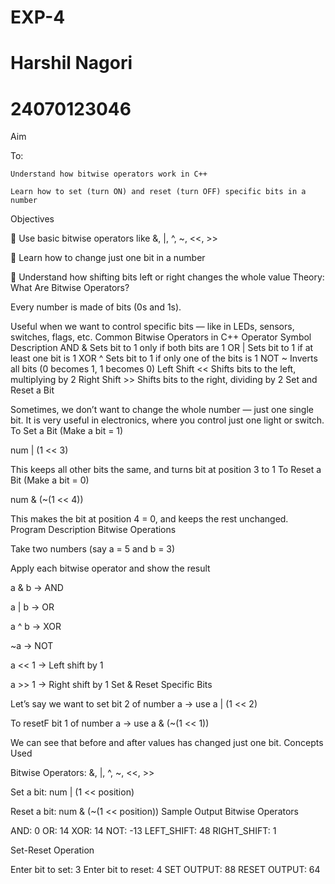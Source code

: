 # EXP-4
# Harshil Nagori
# 24070123046
Aim

To:

    Understand how bitwise operators work in C++

    Learn how to set (turn ON) and reset (turn OFF) specific bits in a number

Objectives

🔹 Use basic bitwise operators like &, |, ^, ~, <<, >>

🔹 Learn how to change just one bit in a number

🔹 Understand how shifting bits left or right changes the whole value
Theory:
What Are Bitwise Operators?

Every number is made of bits (0s and 1s).

Useful when we want to control specific bits — like in LEDs, sensors, switches, flags, etc.
Common Bitwise Operators in C++
Operator 	Symbol 	Description
AND 	& 	Sets bit to 1 only if both bits are 1
OR 	| 	Sets bit to 1 if at least one bit is 1
XOR 	^ 	Sets bit to 1 if only one of the bits is 1
NOT 	~ 	Inverts all bits (0 becomes 1, 1 becomes 0)
Left Shift 	<< 	Shifts bits to the left, multiplying by 2
Right Shift 	>> 	Shifts bits to the right, dividing by 2
Set and Reset a Bit

Sometimes, we don’t want to change the whole number — just one single bit. It is very useful in electronics, where you control just one light or switch.
To Set a Bit (Make a bit = 1)

num | (1 << 3)

This keeps all other bits the same, and turns bit at position 3 to 1
To Reset a Bit (Make a bit = 0)

num & (~(1 << 4))

This makes the bit at position 4 = 0, and keeps the rest unchanged.
Program Description
Bitwise Operations

Take two numbers (say a = 5 and b = 3)

Apply each bitwise operator and show the result

a & b → AND

a | b → OR

a ^ b → XOR

~a → NOT

a << 1 → Left shift by 1

a >> 1 → Right shift by 1
Set & Reset Specific Bits

Let’s say we want to set bit 2 of number a → use a | (1 << 2)

To resetF bit 1 of number a → use a & (~(1 << 1))

We can see that before and after values has changed just one bit.
Concepts Used

Bitwise Operators: &, |, ^, ~, <<, >>

Set a bit: num | (1 << position)

Reset a bit: num & (~(1 << position))
Sample Output
Bitwise Operators

AND: 0
OR: 14
XOR: 14
NOT: -13
LEFT_SHIFT: 48
RIGHT_SHIFT: 1

Set-Reset Operation

Enter bit to set: 3
Enter bit to reset: 4
SET OUTPUT: 88
RESET OUTPUT: 64

